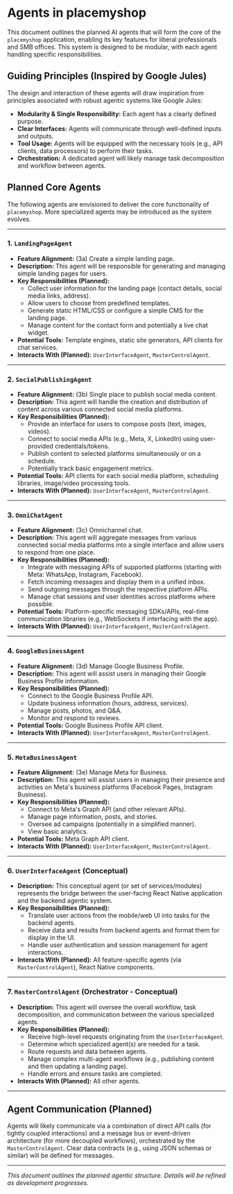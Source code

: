# Agents in placemyshop

This document outlines the planned AI agents that will form the core of the `placemyshop` application, enabling its key features for liberal professionals and SMB offices. This system is designed to be modular, with each agent handling specific responsibilities.

## Guiding Principles (Inspired by Google Jules)

The design and interaction of these agents will draw inspiration from principles associated with robust agentic systems like Google Jules:
- **Modularity & Single Responsibility:** Each agent has a clearly defined purpose.
- **Clear Interfaces:** Agents will communicate through well-defined inputs and outputs.
- **Tool Usage:** Agents will be equipped with the necessary tools (e.g., API clients, data processors) to perform their tasks.
- **Orchestration:** A dedicated agent will likely manage task decomposition and workflow between agents.

## Planned Core Agents

The following agents are envisioned to deliver the core functionality of `placemyshop`. More specialized agents may be introduced as the system evolves.

---

### 1. `LandingPageAgent`
*   **Feature Alignment:** (3a) Create a simple landing page.
*   **Description:** This agent will be responsible for generating and managing simple landing pages for users.
*   **Key Responsibilities (Planned):**
    *   Collect user information for the landing page (contact details, social media links, address).
    *   Allow users to choose from predefined templates.
    *   Generate static HTML/CSS or configure a simple CMS for the landing page.
    *   Manage content for the contact form and potentially a live chat widget.
*   **Potential Tools:** Template engines, static site generators, API clients for chat services.
*   **Interacts With (Planned):** `UserInterfaceAgent`, `MasterControlAgent`.

---

### 2. `SocialPublishingAgent`
*   **Feature Alignment:** (3b) Single place to publish social media content.
*   **Description:** This agent will handle the creation and distribution of content across various connected social media platforms.
*   **Key Responsibilities (Planned):**
    *   Provide an interface for users to compose posts (text, images, videos).
    *   Connect to social media APIs (e.g., Meta, X, LinkedIn) using user-provided credentials/tokens.
    *   Publish content to selected platforms simultaneously or on a schedule.
    *   Potentially track basic engagement metrics.
*   **Potential Tools:** API clients for each social media platform, scheduling libraries, image/video processing tools.
*   **Interacts With (Planned):** `UserInterfaceAgent`, `MasterControlAgent`.

---

### 3. `OmniChatAgent`
*   **Feature Alignment:** (3c) Omnichannel chat.
*   **Description:** This agent will aggregate messages from various connected social media platforms into a single interface and allow users to respond from one place.
*   **Key Responsibilities (Planned):**
    *   Integrate with messaging APIs of supported platforms (starting with Meta: WhatsApp, Instagram, Facebook).
    *   Fetch incoming messages and display them in a unified inbox.
    *   Send outgoing messages through the respective platform APIs.
    *   Manage chat sessions and user identities across platforms where possible.
*   **Potential Tools:** Platform-specific messaging SDKs/APIs, real-time communication libraries (e.g., WebSockets if interfacing with the app).
*   **Interacts With (Planned):** `UserInterfaceAgent`, `MasterControlAgent`.

---

### 4. `GoogleBusinessAgent`
*   **Feature Alignment:** (3d) Manage Google Business Profile.
*   **Description:** This agent will assist users in managing their Google Business Profile information.
*   **Key Responsibilities (Planned):**
    *   Connect to the Google Business Profile API.
    *   Update business information (hours, address, services).
    *   Manage posts, photos, and Q&A.
    *   Monitor and respond to reviews.
*   **Potential Tools:** Google Business Profile API client.
*   **Interacts With (Planned):** `UserInterfaceAgent`, `MasterControlAgent`.

---

### 5. `MetaBusinessAgent`
*   **Feature Alignment:** (3e) Manage Meta for Business.
*   **Description:** This agent will assist users in managing their presence and activities on Meta's business platforms (Facebook Pages, Instagram Business).
*   **Key Responsibilities (Planned):**
    *   Connect to Meta's Graph API (and other relevant APIs).
    *   Manage page information, posts, and stories.
    *   Oversee ad campaigns (potentially in a simplified manner).
    *   View basic analytics.
*   **Potential Tools:** Meta Graph API client.
*   **Interacts With (Planned):** `UserInterfaceAgent`, `MasterControlAgent`.

---

### 6. `UserInterfaceAgent` (Conceptual)
*   **Description:** This conceptual agent (or set of services/modules) represents the bridge between the user-facing React Native application and the backend agentic system.
*   **Key Responsibilities (Planned):**
    *   Translate user actions from the mobile/web UI into tasks for the backend agents.
    *   Receive data and results from backend agents and format them for display in the UI.
    *   Handle user authentication and session management for agent interactions.
*   **Interacts With (Planned):** All feature-specific agents (via `MasterControlAgent`), React Native components.

---

### 7. `MasterControlAgent` (Orchestrator - Conceptual)
*   **Description:** This agent will oversee the overall workflow, task decomposition, and communication between the various specialized agents.
*   **Key Responsibilities (Planned):**
    *   Receive high-level requests originating from the `UserInterfaceAgent`.
    *   Determine which specialized agent(s) are needed for a task.
    *   Route requests and data between agents.
    *   Manage complex multi-agent workflows (e.g., publishing content and then updating a landing page).
    *   Handle errors and ensure tasks are completed.
*   **Interacts With (Planned):** All other agents.

---

## Agent Communication (Planned)

Agents will likely communicate via a combination of direct API calls (for tightly coupled interactions) and a message bus or event-driven architecture (for more decoupled workflows), orchestrated by the `MasterControlAgent`. Clear data contracts (e.g., using JSON schemas or similar) will be defined for messages.

---

*This document outlines the planned agentic structure. Details will be refined as development progresses.*

